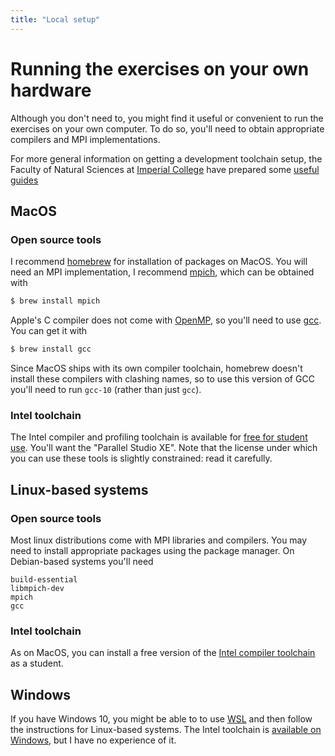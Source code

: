 ```yaml
---
title: "Local setup"
---
```


# Running the exercises on your own hardware

Although you don't need to, you might find it useful or convenient to
run the exercises on your own computer. To do so, you'll need to
obtain appropriate compilers and MPI implementations.

For more general information on getting a development toolchain setup,
the Faculty of Natural Sciences at [Imperial
College](https://www.imperial.ac.uk/) have prepared some [useful guides](https://imperial-fons-computing.github.io)

## MacOS

### Open source tools

I recommend [homebrew](https://brew.sh) for installation of packages
on MacOS. You will need an MPI implementation, I recommend
[mpich](https://www.mpich.org), which can be obtained with

```sh
$ brew install mpich
```

Apple's C compiler does not come with
[OpenMP](https://www.openmp.org), so you'll need to use
[gcc](https://gcc.gnu.org). You can get it with

```sh
$ brew install gcc
```

Since MacOS ships with its own compiler toolchain, homebrew doesn't
install these compilers with clashing names, so to use this version of
GCC you'll need to run `gcc-10` (rather than just `gcc`).

### Intel toolchain

The Intel compiler and profiling toolchain is available for [free for
student
use](https://software.intel.com/content/www/us/en/develop/articles/qualify-for-free-software.html#student).
You'll want the "Parallel Studio XE". Note that the license under
which you can use these tools is slightly constrained: read it
carefully.

## Linux-based systems

### Open source tools

Most linux distributions come with MPI libraries and compilers. You
may need to install appropriate packages using the package manager. On
Debian-based systems you'll need

```
build-essential
libmpich-dev
mpich
gcc
```


### Intel toolchain

As on MacOS, you can install a free version of the [Intel compiler
toolchain](https://software.intel.com/content/www/us/en/develop/articles/qualify-for-free-software.html#student)
as a student.

## Windows

If you have Windows 10, you might be able to to use
[WSL](https://docs.microsoft.com/en-us/windows/wsl/install-win10) and
then follow the instructions for Linux-based systems. The Intel
toolchain is [available on
Windows](https://software.intel.com/content/www/us/en/develop/articles/qualify-for-free-software.html#student),
but I have no experience of it.
